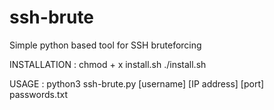 # ssh-brute
Simple python based tool for SSH bruteforcing

INSTALLATION : 
chmod + x install.sh
./install.sh

USAGE : 
python3 ssh-brute.py [username] [IP address] [port] passwords.txt

